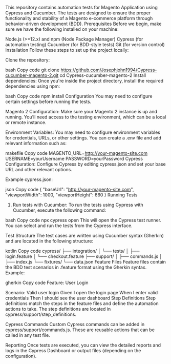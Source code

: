 This repository contains automation tests for Magento Application using Cypress and Cucumber. The tests are designed to ensure the proper functionality and stability of a Magento  e-commerce platform through behavior-driven development (BDD).
Prerequisites
Before we begin, make sure we have the following installed on your machine:

Node.js (>=12.x) and npm (Node Package Manager)
Cypress (for automation testing)
Cucumber (for BDD-style tests)
Git (for version control)
Installation
Follow these steps to set up the project locally:

Clone the repository:

bash
Copy code
git clone https://github.com/Josephjohn1994/Cypress-cucumber-magento-2.git
cd Cypress-cucumber-magento-2
Install dependencies: Once you're inside the project directory, install the required dependencies using npm:

bash
Copy code
npm install
Configuration
You may need to configure certain settings before running the tests.

Magento 2 Configuration: Make sure your Magento 2 instance is up and running. You’ll need access to the testing environment, which can be a local or remote instance.

Environment Variables: You may need to configure environment variables for credentials, URLs, or other settings. You can create a .env file and add relevant information such as:

makefile
Copy code
MAGENTO_URL=http://your-magento-site.com
USERNAME=yourUsername
PASSWORD=yourPassword
Cypress Configuration: Configure Cypress by editing cypress.json and set your base URL and other relevant options.

Example cypress.json:

json
Copy code
{
  "baseUrl": "http://your-magento-site.com",
  "viewportWidth": 1000,
  "viewportHeight": 660
}
Running Tests
1. Run tests with Cucumber:
To run the tests using Cypress with Cucumber, execute the following command:

bash
Copy code
npx cypress open
This will open the Cypress test runner. You can select and run the tests from the Cypress interface.



Test Structure
The test cases are written using Cucumber syntax (Gherkin) and are located in the following structure:

kotlin
Copy code
cypress/
├── integration/
│   └── tests/
│       ├── login.feature
│       └── checkout.feature
├── support/
│   ├── commands.js
│   ├── index.js
└── fixtures/
    └── data.json
Feature Files
Feature files contain the BDD test scenarios in .feature format using the Gherkin syntax. Example:

gherkin
Copy code
Feature: User Login

  Scenario: Valid user login
    Given I open the login page
    When I enter valid credentials
    Then I should see the user dashboard
Step Definitions
Step definitions match the steps in the feature files and define the automation actions to take. The step definitions are located in cypress/support/step_definitions.

Cypress Commands
Custom Cypress commands can be added in cypress/support/commands.js. These are reusable actions that can be called in any test file.

Reporting
Once tests are executed, you can view the detailed reports and logs in the Cypress Dashboard or output files (depending on the configuration).

